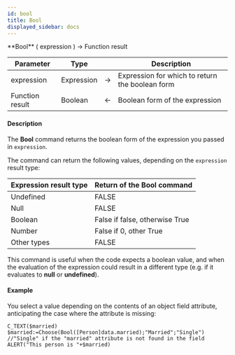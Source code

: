 ```yaml
---
id: bool
title: Bool
displayed_sidebar: docs
---
```



<!-- REF #_command_.Bool.Syntax-->**Bool** ( expression ) -> Function result<!-- END REF-->


<!-- REF #_command_.Bool.Params -->
|Parameter|Type||Description|
|---------|--- |:---:|------|
|expression|Expression|->|Expression for which to return the boolean form|
|Function result|Boolean|<-|Boolean form of the expression|
<!-- END REF -->


#### Description




The **Bool** command returns the boolean form of the expression you passed in `expression`. 

The command can return the following values, depending on the `expression` result type:

| Expression result type | Return of the Bool command     |
|------------------------|--------------------------------|
| Undefined              | FALSE                          |
| Null                   | FALSE                          |
| Boolean                | False if false, otherwise True |
| Number                 | False if 0, other True         |
| Other types            | FALSE                          |

This command is useful when the code expects a boolean value, and when the evaluation of the expression could result in a different type (e.g. if it  evaluates to **null** or **undefined**). 


#### Example


You select a value depending on the contents of an object field attribute, anticipating the case where the attribute is missing:


```4d
C_TEXT($married)
$married:=Choose(Bool([Person]data.married);"Married";"Single") 
//"Single" if the "married" attribute is not found in the field
ALERT("This person is "+$married)
```



